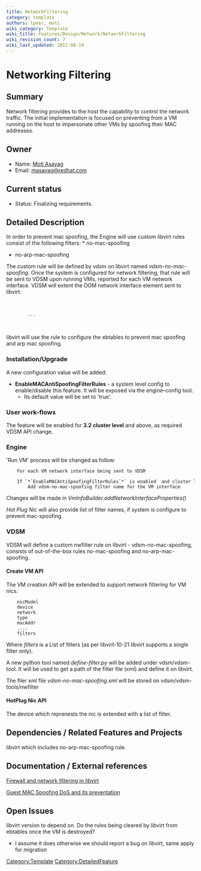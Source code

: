 ```yaml
---
title: NetworkFiltering
category: template
authors: lpeer, moti
wiki_category: Template
wiki_title: Features/Design/Network/NetworkFiltering
wiki_revision_count: 7
wiki_last_updated: 2012-08-19
---
```


# Networking Filtering

## Summary

Network filtering provides to the host the capability to control the network traffic.
The initial implementation is focused on preventing from a VM running on the host to impersonate other VMs by spoofing their MAC addresses.

## Owner

*   Name: [ Moti Asayag](User:Moti)
*   Email: <masayag@redhat.com>

## Current status

*   Status: Finalizing requirements.

## Detailed Description

In order to prevent mac spoofing, the Engine will use custom libvirt rules consist of the following filters:
\* no-mac-spoofing

*   no-arp-mac-spoofing

The custom rule will be defined by vdsm on libvirt named *vdsm-no-mac-spoofing*. Once the system is configured for network filtering, that rule will be sent to VDSM upon running VMs, reported for each VM network interface.
VDSM will extent the DOM network interface element sent to libvirt:

`  `<interface type="bridge">
`      `<mac address="aa:aa:aa:aa:aa:aa"/>
`      `<model type="virtio"/>
            

            ...
`      `<filterref filter='vdsm-no-mac-spoofing'/>
`   `</interface>

libvirt will use the rule to configure the ebtables to prevent mac spoofing and arp mac spoofing.

### Installation/Upgrade

A new configuration value will be added:

*   **EnableMACAntiSpoofingFilterRules** - a system level config to enable/disable this feature. It will be exposed via the engine-config tool.
    -   Its default value will be set to 'true'.

### User work-flows

The feature will be enabled for **3.2 cluster level** and above, as required VDSM API change.

### Engine

'Run VM' process will be changed as follow:

        For each VM network interface being sent to VDSM
          If `*`EnableMACAntiSpoofingFilterRules`*` is enabled  and cluster level equals/greater than 3.2:
            Add vdsm-no-mac-spoofing filter name for the VM interface

Changes will be made in *VmInfoBuilder.addNetworkInterfaceProperties()*

*Hot Plug Nic* will also provide list of filter names, if system is configure to prevent mac-spoofing.

### VDSM

VDSM will define a custom nwfilter rule on libvirt - vdsm-no-mac-spoofing, consists of out-of-the-box rules no-mac-spoofing and no-arp-mac-spoofing.

#### Create VM API

The VM creation API will be extended to support network filtering for VM nics.

        nicModel
        device
        network
        type
        macAddr
        ....
        filters

Where *filters* is a List of filters (as per libvirt-10-21 libvirt supports a single filter only).

A new python tool named *define-filter.py* will be added under vdsm/vdsm-tool.
It will be used to get a path of the filter file (xml) and define it on libvirt.

The filer xml file *vdsm-no-mac-spoofing.xml* will be stored on vdsm/vdsm-tools/nwfilter

#### HotPlug Nic API

The device which reprenests the nic is extended with a list of filter.

## Dependencies / Related Features and Projects

libvirt which includes no-arp-mac-spoofing rule.

## Documentation / External references

[Firewall and network filtering in libvirt](http://libvirt.org/firewall.html)

[Guest MAC Spoofing DoS and its preventation](http://berrange.com/posts/2011/10/03/guest-mac-spoofing-denial-of-service-and-preventing-it-with-libvirt-and-kvm/)

## Open Issues

libvirt version to depend on.
Do the rules being cleared by libvirt from ebtables once the VM is destroyed?
* I assume it does otherwise we should report a bug on libvirt, same apply for migration

<Category:Template> <Category:DetailedFeature>

